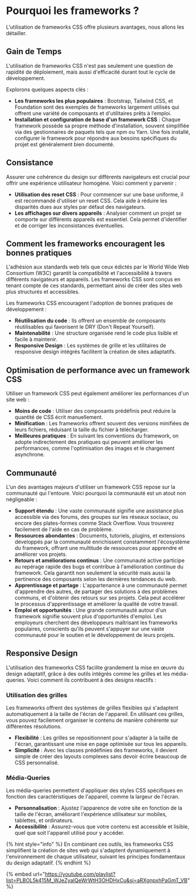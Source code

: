 # Pourquoi les frameworks ?

L'utilisation de frameworks CSS offre plusieurs avantages, nous allons les détailler.

## **Gain de Temps**

L'utilisation de frameworks CSS n'est pas seulement une question de rapidité de déploiement, mais aussi d'efficacité durant tout le cycle de développement.&#x20;

Explorons quelques aspects clés :

* **Les frameworks les plus populaires** : Bootstrap, Tailwind CSS, et Foundation sont des exemples de frameworks largement utilisés qui offrent une variété de composants et d'utilitaires prêts à l’emploi.
* **Installation et configuration de base d'un framework CSS** : Chaque framework possède sa propre méthode d'installation, souvent simplifiée via des gestionnaires de paquets tels que npm ou Yarn. Une fois installé, configurer le framework pour répondre aux besoins spécifiques du projet est généralement bien documenté.

## **Consistance**

Assurer une cohérence du design sur différents navigateurs est crucial pour offrir une expérience utilisateur homogène. Voici comment y parvenir :

* **Utilisation des reset CSS** : Pour commencer sur une base uniforme, il est recommandé d'utiliser un reset CSS. Cela aide à réduire les disparités dues aux styles par défaut des navigateurs.
* **Les affichages sur divers appareils** : Analyser comment un projet se comporte sur différents appareils est essentiel. Cela permet d'identifier et de corriger les inconsistances éventuelles.

## Comment les frameworks encouragent les bonnes pratiques

L'adhésion aux standards web tels que ceux édictés par le World Wide Web Consortium (W3C) garantit la compatibilité et l'accessibilité à travers différents navigateurs et appareils. Les frameworks CSS sont conçus en tenant compte de ces standards, permettant ainsi de créer des sites web plus structurés et accessibles.

Les frameworks CSS encouragent l'adoption de bonnes pratiques de développement :

* **Réutilisation du code** : Ils offrent un ensemble de composants réutilisables qui favorisent le DRY (Don't Repeat Yourself).
* **Maintenabilité** : Une structure organisée rend le code plus lisible et facile à maintenir.
* **Responsive Design** : Les systèmes de grille et les utilitaires de responsive design intégrés facilitent la création de sites adaptatifs.

## Optimisation de performance avec un framework CSS

Utiliser un framework CSS peut également améliorer les performances d'un site web :

* **Moins de code** : Utiliser des composants prédéfinis peut réduire la quantité de CSS écrit manuellement.
* **Minification** : Les frameworks offrent souvent des versions minifiées de leurs fichiers, réduisant la taille du fichier à télécharger.
* **Meilleures pratiques** : En suivant les conventions du framework, on adopte indirectement des pratiques qui peuvent améliorer les performances, comme l'optimisation des images et le chargement asynchrone.

## **Communauté**

L'un des avantages majeurs d'utiliser un framework CSS repose sur la communauté qui l'entoure. Voici pourquoi la communauté est un atout non négligeable :

* **Support étendu** : Une vaste communauté signifie une assistance plus accessible via des forums, des groupes sur les réseaux sociaux, ou encore des plates-formes comme Stack Overflow. Vous trouverez facilement de l'aide en cas de problème.
* **Ressources abondantes** : Documents, tutoriels, plugins, et extensions développés par la communauté enrichissent constamment l'écosystème du framework, offrant une multitude de ressources pour apprendre et améliorer vos projets.
* **Retours et améliorations continus** : Une communauté active participe au repérage rapide des bugs et contribue à l'amélioration continue du framework. Cela garantit non seulement la sécurité mais aussi la pertinence des composants selon les dernières tendances du web.
* **Apprentissage et partage** : L'appartenance à une communauté permet d'apprendre des autres, de partager des solutions à des problèmes communs, et d'obtenir des retours sur ses projets. Cela peut accélérer le processus d'apprentissage et améliorer la qualité de votre travail.
* **Emploi et opportunités** : Une grande communauté autour d'un framework signifie souvent plus d'opportunités d'emploi. Les employeurs cherchent des développeurs maîtrisant les frameworks populaires, conscients qu'ils peuvent s'appuyer sur une vaste communauté pour le soutien et le développement de leurs projets.

## **Responsive Design**

L'utilisation des frameworks CSS facilite grandement la mise en œuvre du design adaptatif, grâce à des outils intégrés comme les grilles et les média-queries. Voici comment ils contribuent à des designs réactifs :

### Utilisation des grilles

Les frameworks offrent des systèmes de grilles flexibles qui s'adaptent automatiquement à la taille de l'écran de l'appareil. En utilisant ces grilles, vous pouvez facilement organiser le contenu de manière cohérente sur différentes résolutions.

* **Flexibilité** : Les grilles se repositionnent pour s'adapter à la taille de l'écran, garantissant une mise en page optimisée sur tous les appareils.
* **Simplicité** : Avec les classes prédéfinies des frameworks, il devient simple de créer des layouts complexes sans devoir écrire beaucoup de CSS personnalisé.

### Média-Queries

Les média-queries permettent d'appliquer des styles CSS spécifiques en fonction des caractéristiques de l'appareil, comme la largeur de l'écran.

* **Personnalisation** : Ajustez l'apparence de votre site en fonction de la taille de l'écran, améliorant l'expérience utilisateur sur mobiles, tablettes, et ordinateurs.
* **Accessibilité** : Assurez-vous que votre contenu est accessible et lisible, quel que soit l'appareil utilisé pour y accéder.

{% hint style="info" %}
En combinant ces outils, les frameworks CSS simplifient la création de sites web qui s'adaptent dynamiquement à l'environnement de chaque utilisateur, suivant les principes fondamentaux du design adaptatif.
{% endhint %}

{% embed url="https://youtube.com/playlist?list=PLBOL5k415M_WJeZyalQeWrWtH3OHDHxCu&si=aRXgnpxhPaGmT_VB" %}
